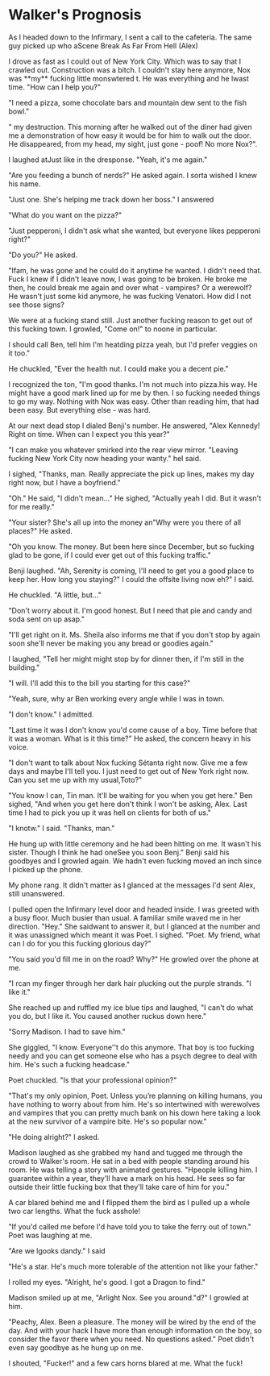 #  Walker's Prognosis

As I headed down to the Infirmary, I sent a call to the cafeteria. The same guy
picked up who aScene Break
 As Far From Hell (Alex)

I drove as fast as I could out of New York City. Which was to say that I crawled
out. Construction was a bitch. I couldn't stay here anymore, Nox was \*\*my\*\*
fucking little monswtered t. He was everything and he lwast time. "How can I help you?"

"I need a pizza, some chocolate bars and mountain dew sent to the fish bowl."

" my destruction. This
morning after he walked out of the diner had given me a demonstration of how
easy it would be for him to walk out the door. He disappeared, from my head, my
sight, just gone - poof! No more Nox?".

I laughed atJust like in the dresponse. "Yeah, it's me again."

"Are you feeding a bunch of nerds?" He asked again. I sorta wished I knew his
name.

"Just one. She's helping me track down her boss." I answered

"What do you want on the pizza?"

"Just pepperoni, I didn't ask what she wanted, but everyone likes pepperoni
right?"

"Do you?" He asked.

"Ifam, he was gone and he could do it anytime he wanted. I
didn't need that. Fuck I knew if I didn't leave now, I was going to be broken.
He broke me then, he could break me again and over what - vampires? Or a
werewolf? He wasn't just some kid anymore, he was fucking Venatori. How did I
not see those signs?

We were at a fucking stand still. Just another fucking reason to get out of this
fucking town. I growled, "Come on!" to noone in particular.

I should call Ben, tell him I'm heatding pizza yeah, but I'd prefer veggies on it too."

He chuckled, "Ever the health nut. I could make you a decent pie."

I recognized the ton, "I'm good thanks. I'm not much into pizza.his way. He might have a good mark lined
up for me by then. I so fucking needed things to go my way. Nothing with Nox was
easy. Other than reading him, that had been easy. But everything else - was
hard.

At our next dead stop I dialed Benji's number. He answered, "Alex Kennedy! Right
on time. When can I expect you this year?"

"I can make you whatever smirked into the rear view mirror. "Leaving fucking New York City now heading
your wanty." heI said.

I sighed, "Thanks, man. Really appreciate the pick up lines, makes my day right
now, but I have a boyfriend."

"Oh." He said, "I didn't mean…" He sighed, "Actually yeah I did. But it wasn't
for me really."

"Your sister? She's all up into the money an"Why were you there of all places?" He asked.

"Oh you know. The money. But been here since December, but so fucking glad to be
gone, if I could ever get out of this fucking traffic."

Benji laughed. "Ah, Serenity is coming, I'll need to get you a good place to
keep her. How long you staying?" I could the offsite living now eh?" I
said.

He chuckled. "A little, but…"

"Don't worry about it. I'm good honest. But I need that pie and candy and soda
sent on up asap."

"I'll get right on it. Ms. Sheila also informs me that if you don't stop by
again soon she'll never be making you any bread or goodies again."

I laughed, "Tell her might might stop by for dinner then, if I'm still in the
building."

"I will. I'll add this to the bill you starting for this case?"

"Yeah, sure, why ar Ben working every angle while I
was in town.

"I don't know." I admitted.

"Last time it was I don't know you'd come cause of a boy. Time before that it
was a woman. What is it this time?" He asked, the concern heavy in his voice.

"I don't want to talk about Nox fucking Sétanta right now. Give me a few days
and maybe I'll tell you. I just need to get out of New York right now. Can you
set me up with my usual,Toto?"

"You know I can, Tin man. It'll be waiting for you when you get here." Ben
sighed, "And when you get here don't think I won't be asking, Alex. Last time I
had to pick you up it was hell on clients for both of us."

"I knotw." I said. "Thanks, man."

He hung up with little ceremony and he had been hitting on me. It wasn't his
sister. Though I think he had oneSee you soon Benj." Benji said his goodbyes and I growled
again. We hadn't even fucking moved an inch since I picked up the phone.

My phone rang. It didn't matter as I glanced at the messages
I'd sent Alex, still unanswered.

I pulled open the Infirmary level door and headed inside. I was greeted with a
busy floor. Much busier than usual. A familiar smile waved me in her direction.
"Hey." She saidwant to answer it, but I glanced at the number and it
was unassigned which meant it was Poet. I sighed. "Poet. My friend, what can I
do for you this fucking glorious day?"

"You said you'd fill me in on the road? Why?" He growled over the phone at me.

"I rcan my finger through her dark hair plucking out the purple strands. "I like
it."

She reached up and ruffled my ice blue tips and laughed, "I can't do what you
do, but I like it. You caused another ruckus down here."

"Sorry Madison. I had to save him."

She giggled, "I know. Everyone''t do this anymore. That boy is too fucking needy and you can get someone
else who has a psych degree to deal with him. He's such a fucking headcase."

Poet chuckled. "Is that your professional opinion?"

"That's my only opinion, Poet. Unless you’re planning on killing humans, you
have nothing to worry about from him. He's so intertwined with werewolves and
vampires that you can pretty much bank on his down here taking a look at the new survivor of
a vampire bite. He's so popular now."

"He doing alright?" I asked.

Madison laughed as she grabbed my hand and tugged me through the crowd to
Walker's room. He sat in a bed with people standing around his room. He was
telling a story with animated gestures. "Hpeople killing him. I
guarantee within a year, they'll have a mark on his head. He sees so far outside
their little fucking box that they'll take care of him for you."

A car blared behind me and I flipped them the bird as I pulled up a whole two
car lengths. What the fuck asshole!

"If you'd called me before I'd have told you to take the ferry out of town."
Poet was laughing at me.

"Are we lgooks dandy." I said

"He's a star. He's much more tolerable of the attention not like your father."

I rolled my eyes. "Alright, he's good. I got a Dragon to find."

Madison smiled up at me, "Arlight Nox. See you around."d?" I growled at him.

"Peachy, Alex. Been a pleasure. The money will be wired by the end of the day.
And with your hack I have more than enough information on the boy, so consider
the favor there when you need. No questions asked." Poet didn't even say goodbye
as he hung up on me.

I shouted, "Fucker!" and a few cars horns blared at me. What the fuck!


<!--stackedit_data:
eyJoaXN0b3J5IjpbODk0MTUzMTcyXX0=
-->